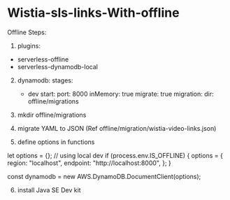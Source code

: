 # Wistia-sls-links-With-offline

Offline Steps:

1. plugins:

- serverless-offline
- serverless-dynamodb-local

2. dynamodb:
   stages:

   - dev
     start:
     port: 8000
     inMemory: true
     migrate: true
     migration:
     dir: offline/migrations

3. mkdir offline/migrations

4. migrate YAML to JSON (Ref offline/migration/wistia-video-links.json)

5. define options in functions

let options = {};
// using local dev
if (process.env.IS_OFFLINE) {
options = {
region: "localhost",
endpoint: "http://localhost:8000",
};
}

const dynamodb = new AWS.DynamoDB.DocumentClient(options);

6. install Java SE Dev kit